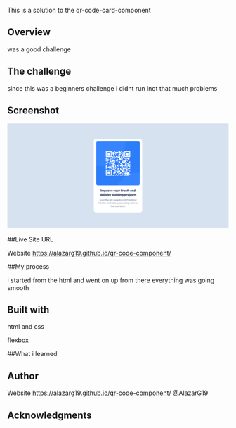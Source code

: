 This is a solution to the qr-code-card-component

## Overview 

was a good challenge 

## The challenge  
since this was a beginners challenge i didnt run inot that much problems
## Screenshot
![ScreenShot](Screenshot.png)


##Live Site URL 

Website https://alazarg19.github.io/qr-code-component/


##My process 

i started from the html and went on up from there everything was going smooth 

## Built with  

html and css 

flexbox 

##What i learned   

## Author 
Website https://alazarg19.github.io/qr-code-component/  @AlazarG19 

## Acknowledgments 